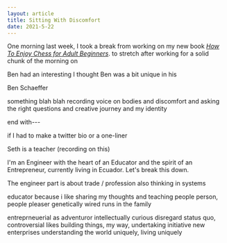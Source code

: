```yaml
---
layout: article
title: Sitting With Discomfort
date: 2021-5-22
---
```


One morning last week, I took a break from working on my new book _[How To Enjoy Chess for Adult Beginners](https://yourmovepublishing.com/#enjoy-chess)_.  to stretch after working for a solid chunk of the morning on 

Ben had an interesting
 I thought Ben was a bit unique in his

Ben Schaeffer

something blah blah recording voice on bodies and discomfort and asking the right questions and creative journey and my identity



end with---

if I had to make a twitter bio or a one-liner

Seth is a teacher (recording on this)


I'm an Engineer with the heart of an Educator and the spirit of an Entrepreneur, currently living in Ecuador. Let's break this down.

The engineer part is about trade / profession
also thinking in systems

educator because i like sharing my thoughts and teaching
people person, people pleaser
genetically wired runs in the family

entreprneuerial as adventuror
intellectually curious
disregard status quo, controversial
likes building things, my way, undertaking initiative new enterprises
understanding the world uniquely, living uniquely
